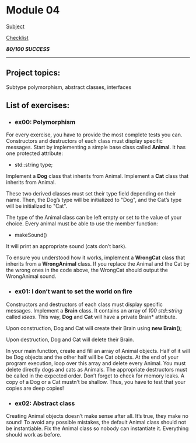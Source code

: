 # Module 04
[Subject](https://cdn.intra.42.fr/pdf/pdf/52162/en.subject.pdf)

[Checklist](https://github.com/mharriso/school21-checklists/blob/master/ng_4_cpp_module_04.pdf)

***80/100 SUCCESS***

---
## Project topics:
Subtype polymorphism, abstract classes, interfaces

## List of exercises:
* ### ex00: Polymorphism

For every exercise, you have to provide the most complete tests you can.
Constructors and destructors of each class must display specific messages. 
Start by implementing a simple base class called **Animal**. It has one protected
attribute:
-	std::string type;

Implement a **Dog** class that inherits from Animal.
Implement a **Cat** class that inherits from Animal.

These two derived classes must set their type field depending on their name. Then,
the Dog’s type will be initialized to "Dog", and the Cat’s type will be initialized to "Cat".

The type of the Animal class can be left empty or set to the value of your choice.
Every animal must be able to use the member function:

-	makeSound()

It will print an appropriate sound (cats don’t bark).

To ensure you understood how it works, implement a **WrongCat** class that inherits
from a **WrongAnimal** class. If you replace the Animal and the Cat by the wrong ones
in the code above, the WrongCat should output the WrongAnimal sound.


* ### ex01: I don’t want to set the world on fire

Constructors and destructors of each class must display specific messages.
Implement a **Brain** class. It contains an array of *100 std::string* called *ideas*.
This way, **Dog** and **Cat** will have a private Brain\* attribute.

Upon construction, Dog and Cat will create their Brain using **new Brain()**;

Upon destruction, Dog and Cat will delete their Brain.

In your main function, create and fill an array of Animal objects. Half of it will
be Dog objects and the other half will be Cat objects. At the end of your program
execution, loop over this array and delete every Animal. You must delete directly dogs
and cats as Animals. The appropriate destructors must be called in the expected order.
Don’t forget to check for memory leaks.
A copy of a Dog or a Cat mustn’t be shallow. Thus, you have to test that your copies
are deep copies!


* ### ex02: Abstract class

Creating Animal objects doesn’t make sense after all. It’s true, they make no sound!
To avoid any possible mistakes, the default Animal class should not be instantiable.
Fix the Animal class so nobody can instantiate it. Everything should work as before.
